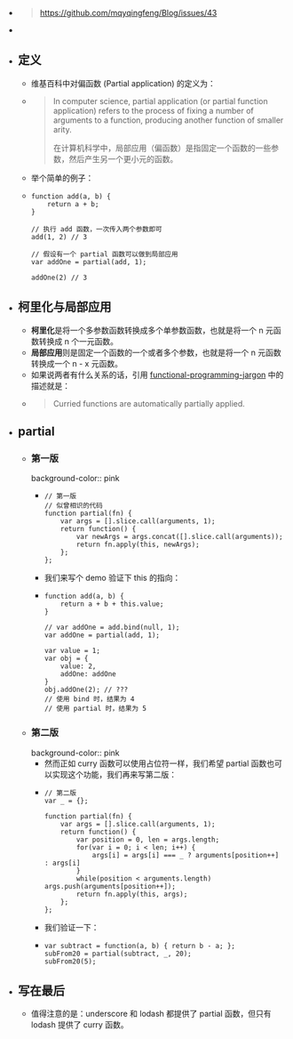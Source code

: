 - > https://github.com/mqyqingfeng/Blog/issues/43
-
- ## 定义
	- 维基百科中对偏函数 (Partial application) 的定义为：
	- > In computer science, partial application (or partial function application) refers to the process of fixing a number of arguments to a function, producing another function of smaller arity.
	  >
	  > 在计算机科学中，局部应用（偏函数）是指固定一个函数的一些参数，然后产生另一个更小元的函数。
	- 举个简单的例子：
	- ```
	  function add(a, b) {
	      return a + b;
	  }
	  
	  // 执行 add 函数，一次传入两个参数即可
	  add(1, 2) // 3
	  
	  // 假设有一个 partial 函数可以做到局部应用
	  var addOne = partial(add, 1);
	  
	  addOne(2) // 3
	  ```
- ## 柯里化与局部应用
	- **柯里化**是将一个多参数函数转换成多个单参数函数，也就是将一个 n 元函数转换成 n 个一元函数。
	- **局部应用**则是固定一个函数的一个或者多个参数，也就是将一个 n 元函数转换成一个 n - x 元函数。
	- 如果说两者有什么关系的话，引用 [functional-programming-jargon](https://github.com/hemanth/functional-programming-jargon#partial-application) 中的描述就是：
	- > Curried functions are automatically partially applied.
- ## partial
	- ### 第一版
	  background-color:: pink
		- ```
		  // 第一版
		  // 似曾相识的代码
		  function partial(fn) {
		      var args = [].slice.call(arguments, 1);
		      return function() {
		          var newArgs = args.concat([].slice.call(arguments));
		          return fn.apply(this, newArgs);
		      };
		  };
		  ```
		- 我们来写个 demo 验证下 this 的指向：
		- ```
		  function add(a, b) {
		      return a + b + this.value;
		  }
		  
		  // var addOne = add.bind(null, 1);
		  var addOne = partial(add, 1);
		  
		  var value = 1;
		  var obj = {
		      value: 2,
		      addOne: addOne
		  }
		  obj.addOne(2); // ???
		  // 使用 bind 时，结果为 4
		  // 使用 partial 时，结果为 5
		  ```
	- ### 第二版
	  background-color:: pink
		- 然而正如 curry 函数可以使用占位符一样，我们希望 partial 函数也可以实现这个功能，我们再来写第二版：
		- ```
		  // 第二版
		  var _ = {};
		  
		  function partial(fn) {
		      var args = [].slice.call(arguments, 1);
		      return function() {
		          var position = 0, len = args.length;
		          for(var i = 0; i < len; i++) {
		              args[i] = args[i] === _ ? arguments[position++] : args[i]
		          }
		          while(position < arguments.length) args.push(arguments[position++]);
		          return fn.apply(this, args);
		      };
		  };
		  ```
		- 我们验证一下：
		- ```
		  var subtract = function(a, b) { return b - a; };
		  subFrom20 = partial(subtract, _, 20);
		  subFrom20(5);
		  ```
- ## 写在最后
	- 值得注意的是：underscore 和 lodash 都提供了 partial 函数，但只有 lodash 提供了 curry 函数。